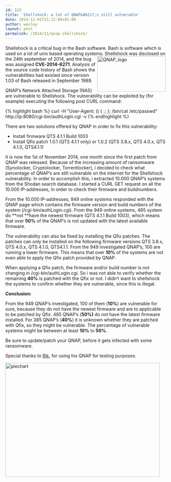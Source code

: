 ```yaml
---
id: 123
title: 'Shellshock: a lot of QNAP&#8217;s still vulnerable'
date: 2014-11-01T15:12:04+01:00
author: wesley
layout: post
permalink: /2014/11/qnap-shellshock/
---
```

Shellshock is a critical bug in the Bash software. Bash is software which is used on a lot of unix based operating systems. Shellshock was disclosed on<img style="float: right;"  src="https://forsec.nl/wp-content/uploads/2014/11/QNAP_logo.png" alt="QNAP_logo" width="215" height="111" /> the 24th september of 2014, and the bug was assigned **CVE-2014-6271**. Analysis of the source code history of Bash shows the vulnerabilities had existed since version 1.03 of Bash released in September 1989.

QNAP&#8217;s Network Attached Storage (NAS) are vulnerable to Shellshock. The vulnerability can be exploited by (for example) executing the following post CURL command:

{% highlight bash %}
curl -H "User-Agent: () { :; }; /bin/cat /etc/passwd" http://ip:8080/cgi-bin/authLogin.cgi -v
{% endhighlight %}

There are two solutions offered by QNAP in order to fix this vulnerability:

  * Install firmware QTS 4.1.1 Build 1003
  * Install Qfix patch 1.0.1 (QTS 4.1.1 only) or 1.0.2 (QTS 3.8.x, QTS 4.0.x, QTS 4.1.0, QTS4.1.1)

<!--more-->

It is now the 1st of November 2014, one month since the first patch from QNAP was released. Because of the increasing amount of ransomware (Synolocker, Cryptolocker, Torrentlocker), i decided to check what percentage of QNAP&#8217;s are still vulnerable on the internet for the Shellshock vulnerability. In order to accomplish this, i extracted 10.000 QNAP&#8217;s systems from the Shodan search database. I started a CURL GET request on all the 10.000 IP-addresses, in order to check their firmware and buildnumbers.

From the 10.000 IP-addresses, 949 online systems responded with the QNAP page which contains the firmware version and build numbers of the system (/cgi-bin/authLogin.cgi). From the 949 online systems, 485 system do **not **have the newest firmware (QTS 4.1.1 Build 1003), which means that over **50%** of the QNAP&#8217;s is not updated with the latest available firmware.

The vulnerability can also be fixed by installing the Qfix patches. The patches can only be installed on the following firmware versions QTS 3.8.x, QTS 4.0.x, QTS 4.1.0, QTS4.1.1. From the 949 investigated QNAP&#8217;s, 100 are running a lower firmware. This means that over **10%** of the systems are not even able to apply the Qfix patch provided by QNAP.

When applying a Qfix patch, the firmware and/or build number is not changing in /cgi-bin/authLogin.cgi. So i was not able to verify whether the remaining **40%** is patched with the Qfix or not. I didn&#8217;t want to shellshock the systems to confirm whether they are vulnerable, since this is illegal.

**Conclusion:**

From the 949 QNAP&#8217;s investigated, 100 of them (**10%**) are vulnerable for sure, because they do not have the newest firmware and are to applicable to be patched by Qfix. 485 QNAP&#8217;s (**50%)** do not have the latest firmware installed. For 385 QNAP&#8217;s (**40%**) it is unknown whether they are patched with Qfix, so they might be vulnerable. The percentage of vulnerable systems might be between at least **10%** to **50%**.

Be sure to update/patch your QNAP, before it gets infected with some ransomware.

Special thanks to [Rik](http://d.uijn.nl), for using his QNAP for testing purposes.

<img class="alignnone wp-image-144" src="https://forsec.nl/wp-content/uploads/2014/11/piechart.png" alt="piechart" width="485" height="358" />